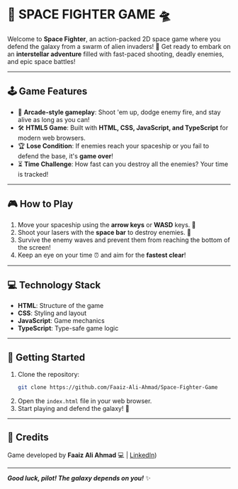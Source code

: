 # 🚀 **SPACE FIGHTER GAME** 🛸

Welcome to **Space Fighter**, an action-packed 2D space game where you defend the galaxy from a swarm of alien invaders! 🌌 Get ready to embark on an **interstellar adventure** filled with fast-paced shooting, deadly enemies, and epic space battles!

---

## 🕹️ **Game Features**

- 🎯 **Arcade-style gameplay**: Shoot 'em up, dodge enemy fire, and stay alive as long as you can!
- 🛠️ **HTML5 Game**: Built with **HTML, CSS, JavaScript, and TypeScript** for modern web browsers.
- 🏆 **Lose Condition**: If enemies reach your spaceship or you fail to defend the base, it's **game over**!
- ⏳ **Time Challenge**: How fast can you destroy all the enemies? Your time is tracked!

---

## 🎮 **How to Play**

1. Move your spaceship using the **arrow keys** or **WASD** keys. 🚀
2. Shoot your lasers with the **space bar** to destroy enemies. 🔫
3. Survive the enemy waves and prevent them from reaching the bottom of the screen!
4. Keep an eye on your time ⏰ and aim for the **fastest clear**!

---

## 💻 **Technology Stack**

- **HTML**: Structure of the game
- **CSS**: Styling and layout
- **JavaScript**: Game mechanics
- **TypeScript**: Type-safe game logic

---

## 🚀 **Getting Started**

1. Clone the repository:
    ```bash
    git clone https://github.com/Faaiz-Ali-Ahmad/Space-Fighter-Game
    ```
2. Open the `index.html` file in your web browser.
3. Start playing and defend the galaxy! 🌟

---

## 🏅 **Credits**

Game developed by **Faaiz Ali Ahmad** 💻 | [LinkedIn](https://www.linkedin.com/in/faaiz-ali-ahmad/))

---

**_Good luck, pilot! The galaxy depends on you!_** ✨
